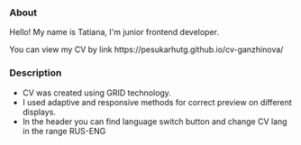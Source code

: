 ### About

<p>Hello! My name is Tatiana, I'm junior frontend developer.</p>

<p>You can view my CV by link https://pesukarhutg.github.io/cv-ganzhinova/</p>

### Description

- CV was created using GRID technology.
- I used adaptive and responsive methods for correct preview on different displays.
- In the header you can find language switch button and change CV lang in the range RUS-ENG

